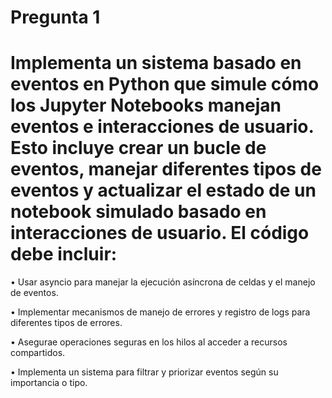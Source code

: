 # Pregunta 1
# Implementa un sistema basado en eventos en Python que simule cómo los Jupyter Notebooks manejan eventos e interacciones de usuario. Esto incluye crear un bucle de eventos, manejar diferentes tipos de eventos y actualizar el estado de un notebook simulado basado en interacciones de usuario. El código debe incluir:
• Usar asyncio para manejar la ejecución asíncrona de celdas y el manejo de eventos.

• Implementar mecanismos de manejo de errores y registro de logs para diferentes tipos de errores.

• Asegurae operaciones seguras en los hilos al acceder a recursos compartidos.

• Implementa un sistema para filtrar y priorizar eventos según su importancia o tipo.
